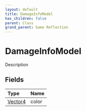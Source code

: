 ```yaml
---
layout: default
title: DamageInfoModel
has_children: false
parent: Class
grand_parent: Game Reflection
---
```

# DamageInfoModel
Description 

## Fields

| Type | Name |
|:----------|:--------------|
| [Vector4](/riftbreaker-wiki/docs/game-reflection/classes/vector4/) | color |

